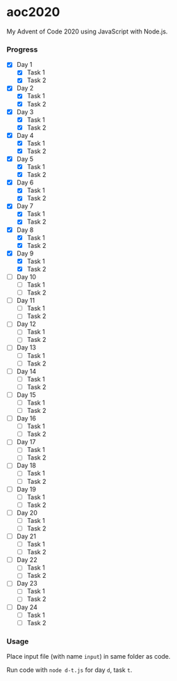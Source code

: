 # aoc2020

My Advent of Code 2020 using JavaScript with Node.js.

### Progress

- [x] Day 1
  - [x] Task 1
  - [x] Task 2
- [x] Day 2
  - [x] Task 1
  - [x] Task 2
- [x] Day 3
  - [x] Task 1
  - [x] Task 2
- [x] Day 4
  - [x] Task 1
  - [x] Task 2
- [x] Day 5
  - [x] Task 1
  - [x] Task 2
- [x] Day 6
  - [x] Task 1
  - [x] Task 2
- [x] Day 7
  - [x] Task 1
  - [x] Task 2
- [x] Day 8
  - [x] Task 1
  - [x] Task 2
- [x] Day 9
  - [x] Task 1
  - [x] Task 2
- [ ] Day 10
  - [ ] Task 1
  - [ ] Task 2
- [ ] Day 11
  - [ ] Task 1
  - [ ] Task 2
- [ ] Day 12
  - [ ] Task 1
  - [ ] Task 2
- [ ] Day 13
  - [ ] Task 1
  - [ ] Task 2
- [ ] Day 14
  - [ ] Task 1
  - [ ] Task 2
- [ ] Day 15
  - [ ] Task 1
  - [ ] Task 2
- [ ] Day 16
  - [ ] Task 1
  - [ ] Task 2
- [ ] Day 17
  - [ ] Task 1
  - [ ] Task 2
- [ ] Day 18
  - [ ] Task 1
  - [ ] Task 2
- [ ] Day 19
  - [ ] Task 1
  - [ ] Task 2
- [ ] Day 20
  - [ ] Task 1
  - [ ] Task 2
- [ ] Day 21
  - [ ] Task 1
  - [ ] Task 2
- [ ] Day 22
  - [ ] Task 1
  - [ ] Task 2
- [ ] Day 23
  - [ ] Task 1
  - [ ] Task 2
- [ ] Day 24
  - [ ] Task 1
  - [ ] Task 2

### Usage

Place input file (with name `input`) in same folder as code.

Run code with `node d-t.js` for day `d`, task `t`.
